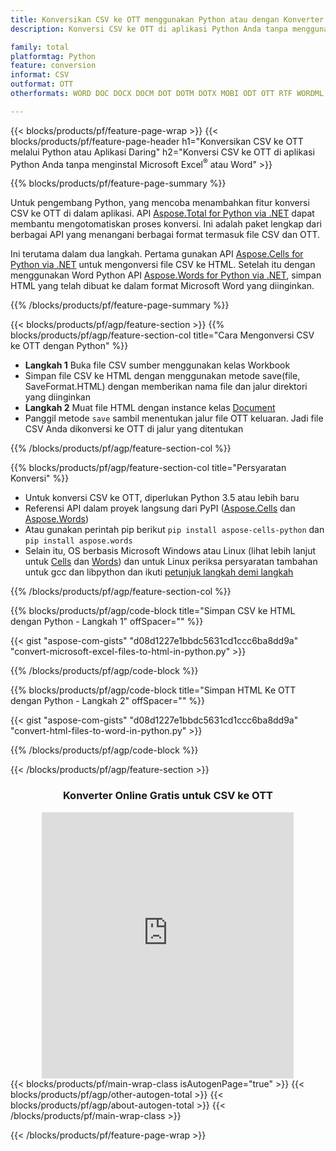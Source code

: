 ```yaml
---
title: Konversikan CSV ke OTT menggunakan Python atau dengan Konverter Online gratis
description: Konversi CSV ke OTT di aplikasi Python Anda tanpa menggunakan Microsoft Office atau daring. Uji konverter online CSV ke POT gratis dengan cepat sebelum mengintegrasikan kode. 

family: total
platformtag: Python
feature: conversion
informat: CSV
outformat: OTT
otherformats: WORD DOC DOCX DOCM DOT DOTM DOTX MOBI ODT OTT RTF WORDML

---
```

{{< blocks/products/pf/feature-page-wrap >}}
{{< blocks/products/pf/feature-page-header h1="Konversikan CSV ke OTT melalui Python atau Aplikasi Daring" h2="Konversi CSV ke OTT di aplikasi Python Anda tanpa menginstal Microsoft Excel<sup>&reg;</sup> atau Word" >}}

{{% blocks/products/pf/feature-page-summary %}}

Untuk pengembang Python, yang mencoba menambahkan fitur konversi CSV ke OTT di dalam aplikasi. API [Aspose.Total for Python via .NET](https://products.aspose.com/total/python-net/) dapat membantu mengotomatiskan proses konversi. Ini adalah paket lengkap dari berbagai API yang menangani berbagai format termasuk file CSV dan OTT.

Ini terutama dalam dua langkah. Pertama gunakan API [Aspose.Cells for Python via .NET](https://products.aspose.com/cells/python-net/) untuk mengonversi file CSV ke HTML. Setelah itu dengan menggunakan Word Python API [Aspose.Words for Python via .NET](https://products.aspose.com/words/python-net/), simpan HTML yang telah dibuat ke dalam format Microsoft Word yang diinginkan. 

{{% /blocks/products/pf/feature-page-summary %}}

{{< blocks/products/pf/agp/feature-section >}}
{{% blocks/products/pf/agp/feature-section-col title="Cara Mengonversi CSV ke OTT dengan Python" %}}
- **Langkah 1** Buka file CSV sumber menggunakan kelas Workbook
- Simpan file CSV ke HTML dengan menggunakan metode save(file, SaveFormat.HTML) dengan memberikan nama file dan jalur direktori yang diinginkan
-  **Langkah 2** Muat file HTML dengan instance kelas [Document](https://reference.aspose.com/words/python-net/aspose.words/document/)
-  Panggil metode `save` sambil menentukan jalur file OTT keluaran. Jadi file CSV Anda dikonversi ke OTT di jalur yang ditentukan

{{% /blocks/products/pf/agp/feature-section-col %}}

{{% blocks/products/pf/agp/feature-section-col title="Persyaratan Konversi" %}}

- Untuk konversi CSV ke OTT, diperlukan Python 3.5 atau lebih baru
- Referensi API dalam proyek langsung dari PyPI ([Aspose.Cells](https://pypi.org/project/aspose-cells-python/) dan [Aspose.Words](https://pypi.org/project/aspose-words/))
-  Atau gunakan perintah pip berikut ```pip install aspose-cells-python``` dan ```pip install aspose.words```
-  Selain itu, OS berbasis Microsoft Windows atau Linux (lihat lebih lanjut untuk [Cells](https://docs.aspose.com/cells/python-net/getting-started/#installation) dan [Words](https://docs.aspose.com/words/python-net/system-requirements/)) dan untuk Linux periksa persyaratan tambahan untuk gcc dan libpython dan ikuti [petunjuk langkah demi langkah](https://docs.aspose.com/words/python-net/installation/)
 

{{% /blocks/products/pf/agp/feature-section-col %}}

{{% blocks/products/pf/agp/code-block title="Simpan CSV ke HTML dengan Python - Langkah 1" offSpacer="" %}}

{{< gist "aspose-com-gists" "d08d1227e1bbdc5631cd1ccc6ba8dd9a" "convert-microsoft-excel-files-to-html-in-python.py" >}}

{{% /blocks/products/pf/agp/code-block %}}

{{% blocks/products/pf/agp/code-block title="Simpan HTML Ke OTT dengan Python - Langkah 2" offSpacer="" %}}

{{< gist "aspose-com-gists" "d08d1227e1bbdc5631cd1ccc6ba8dd9a" "convert-html-files-to-word-in-python.py" >}}

{{% /blocks/products/pf/agp/code-block %}}

{{< /blocks/products/pf/agp/feature-section >}}

<div class="container-fluid agp-content bg-white aboutfile box-1 vh100 section nopbtm">
<div class=container>
<div class=row>
<div class="demobox tc col-md-12 padding-0" align="center">

<h3>Konverter Online Gratis untuk CSV ke OTT</h3>

<iframe style="border: none; height: 426px;" scrolling="no" src="https://total-conversion-app-65z5r2lp.qa.k8s.dynabic.com/?to=ott&from=csv" id="child-iframe" width="80%"></iframe>

</div></div>
</div></div>
{{< blocks/products/pf/main-wrap-class isAutogenPage="true" >}}
{{< blocks/products/pf/agp/other-autogen-total >}}
{{< blocks/products/pf/agp/about-autogen-total >}}
{{< /blocks/products/pf/main-wrap-class >}}

{{< /blocks/products/pf/feature-page-wrap >}}